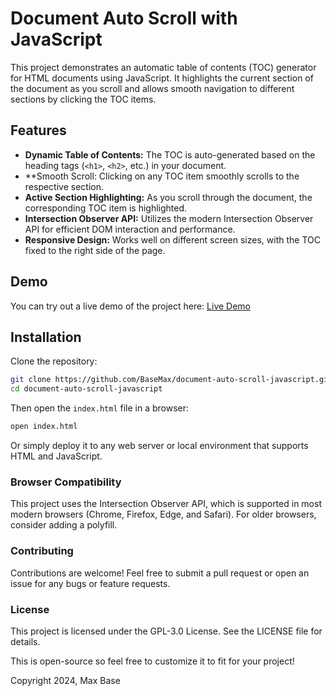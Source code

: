 # Document Auto Scroll with JavaScript

This project demonstrates an automatic table of contents (TOC) generator for HTML documents using JavaScript. It highlights the current section of the document as you scroll and allows smooth navigation to different sections by clicking the TOC items.

## Features

- **Dynamic Table of Contents:** The TOC is auto-generated based on the heading tags (`<h1>`, `<h2>`, etc.) in your document.
- **Smooth Scroll: Clicking on any TOC item smoothly scrolls to the respective section.
- **Active Section Highlighting:** As you scroll through the document, the corresponding TOC item is highlighted.
- **Intersection Observer API:** Utilizes the modern Intersection Observer API for efficient DOM interaction and performance.
- **Responsive Design:** Works well on different screen sizes, with the TOC fixed to the right side of the page.

## Demo

You can try out a live demo of the project here: [Live Demo](https://basemax.github.io/document-auto-scroll-javascript/document.html)

## Installation

Clone the repository:

```bash
git clone https://github.com/BaseMax/document-auto-scroll-javascript.git
cd document-auto-scroll-javascript
```

Then open the `index.html` file in a browser:

```bash
open index.html
```

Or simply deploy it to any web server or local environment that supports HTML and JavaScript.

### Browser Compatibility

This project uses the Intersection Observer API, which is supported in most modern browsers (Chrome, Firefox, Edge, and Safari). For older browsers, consider adding a polyfill.

### Contributing

Contributions are welcome! Feel free to submit a pull request or open an issue for any bugs or feature requests.

### License

This project is licensed under the GPL-3.0 License. See the LICENSE file for details.

This is open-source so feel free to customize it to fit for your project!

Copyright 2024, Max Base
